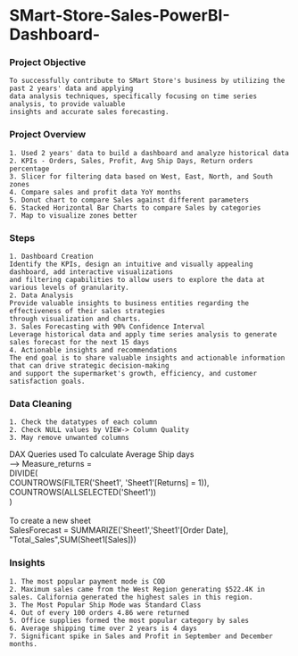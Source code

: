 # SMart-Store-Sales-PowerBI-Dashboard-

### Project Objective
	To successfully contribute to SMart Store's business by utilizing the past 2 years' data and applying
	data analysis techniques, specifically focusing on time series analysis, to provide valuable
	insights and accurate sales forecasting.

### Project Overview
	1. Used 2 years' data to build a dashboard and analyze historical data
 	2. KPIs - Orders, Sales, Profit, Avg Ship Days, Return orders percentage
	3. Slicer for filtering data based on West, East, North, and South zones
	4. Compare sales and profit data YoY months
	5. Donut chart to compare Sales against different parameters
	6. Stacked Horizontal Bar Charts to compare Sales by categories
	7. Map to visualize zones better

### Steps
	1. Dashboard Creation
	Identify the KPIs, design an intuitive and visually appealing dashboard, add interactive visualizations
	and filtering capabilities to allow users to explore the data at various levels of granularity.
	2. Data Analysis
	Provide valuable insights to business entities regarding the effectiveness of their sales strategies 
	through visualization and charts.
	3. Sales Forecasting with 90% Confidence Interval
	Leverage historical data and apply time series analysis to generate sales forecast for the next 15 days
	4. Actionable insights and recommendations
	The end goal is to share valuable insights and actionable information that can drive strategic decision-making
	and support the supermarket's growth, efficiency, and customer satisfaction goals.

### Data Cleaning
	1. Check the datatypes of each column
	2. Check NULL values by VIEW-> Column Quality
	3. May remove unwanted columns
DAX Queries used
	To calculate Average Ship days <br/> 
	--> Measure_returns = <br/> 
	DIVIDE( <br/> 
    	COUNTROWS(FILTER('Sheet1', 'Sheet1'[Returns] = 1)), <br/> 
    	COUNTROWS(ALLSELECTED('Sheet1')) <br/> 
	) <br/> <br/> 
 	To create a new sheet <br/> 
  	SalesForecast = SUMMARIZE('Sheet1','Sheet1'[Order Date], "Total_Sales",SUM(Sheet1[Sales])) <br/> 

### Insights
	1. The most popular payment mode is COD
	2. Maximum sales came from the West Region generating $522.4K in sales. California generated the highest sales in this region.
	3. The Most Popular Ship Mode was Standard Class
	4. Out of every 100 orders 4.86 were returned
	5. Office supplies formed the most popular category by sales
	6. Average shipping time over 2 years is 4 days
	7. Significant spike in Sales and Profit in September and December months.

